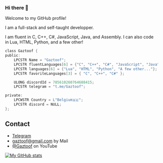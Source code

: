 ### Hi there 👋

Welcome to my GitHub profile!

I am a full-stack and self-taught developper.

I am fluent in C, C++, C#, JavaScript, Java, and Assembly.
I can also code in Lua, HTML, Python, and a few other!

```c
class Gaztoof {
public:
    LPCSTR Name = "Gaztoof";
    LPCSTR fluentLanguages[6] = {"C", "C++", "C#", "JavaScript", "Java", "Assembly"};
    LPCSTR languages[6] = {"Lua", "HTML", "Python", "A few other..."};
    LPCSTR favoriteLanguages[3] = { "C", "C++", "C#" };

    ULONG discordId = 785610260764688415;
    LPCSTR telegram = "t.me/Gaztoof";

private:
    LPCWSTR Country = L"Belgium🇧🇪";
    LPCSTR discord = NULL;
};
```

## Contact
- [Telegram](https://t.me/Gaztoof)
- [gaztoof@gmail.com](-) by Mail
- [@Gaztoof](https://twitter.com/instagram) on YouTube

[![My GitHub stats](https://github-readme-stats.vercel.app/api?username=Gaztoof)](https://github.com/anuraghazra/github-readme-stats)
